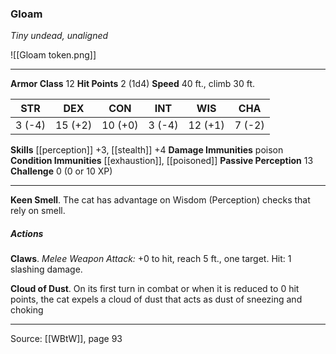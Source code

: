 ### Gloam
_Tiny undead, unaligned_

![[Gloam token.png]]


---

**Armor Class** 12
**Hit Points** 2 (1d4)
**Speed** 40 ft., climb 30 ft.

| STR     | DEX     | CON     | INT     | WIS     | CHA     |
|---------|---------|---------|---------|---------|---------|
| 3 (-4) | 15 (+2) | 10 (+0) | 3 (-4) | 12 (+1) | 7 (-2) |

**Skills** [[perception]] +3, [[stealth]] +4
**Damage Immunities** poison
**Condition Immunities** [[exhaustion]], [[poisoned]]
**Passive Perception** 13
**Challenge** 0 (0 or 10 XP)

---

**Keen Smell**. The cat has advantage on Wisdom (Perception) checks that rely on smell.

##### Actions
**Claws**. _Melee Weapon Attack:_ +0 to hit, reach 5 ft., one target. Hit: 1 slashing damage.

**Cloud of Dust**. On its first turn in combat or when it is reduced to 0 hit points, the cat expels a cloud of dust that acts as dust of sneezing and choking


---

Source: [[WBtW]], page 93